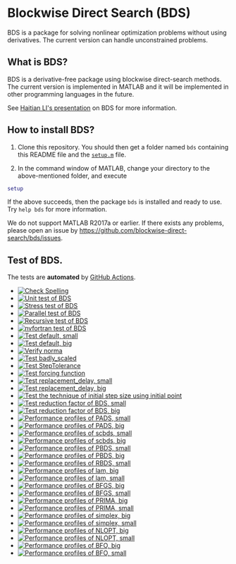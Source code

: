# Blockwise Direct Search (BDS)

BDS is a package for solving nonlinear optimization problems without using derivatives. The current version can handle unconstrained problems. 

## What is BDS?

BDS is a derivative-free package using blockwise direct-search methods. The current version is implemented in MATLAB and it will be implemented in other programming languages in the future.

See [Haitian LI's presentation](https://lht97.github.io/documents/9_th_Graduate_Forum.pdf) on BDS for more information.

## How to install BDS?

1. Clone this repository. You should then get a folder named `bds` containing this README file and the
[`setup.m`](https://github.com/blockwise-direct-search/bds/blob/main/setup.m) file.

2. In the command window of MATLAB, change your directory to the above-mentioned folder, and execute

```matlab
setup
```

If the above succeeds, then the package `bds` is installed and ready to use. Try `help bds` for more information.

We do not support MATLAB R2017a or earlier. If there exists any problems, please open an issue by
https://github.com/blockwise-direct-search/bds/issues.

## Test of BDS.
The tests are **automated** by
[GitHub Actions](https://docs.github.com/en/actions).
- [![Check Spelling](https://github.com/blockwise-direct-search/bds/actions/workflows/spelling.yml/badge.svg)](https://github.com/blockwise-direct-search/bds/actions/workflows/spelling.yml)
- [![Unit test of BDS](https://github.com/blockwise-direct-search/bds/actions/workflows/unit_test.yml/badge.svg)](https://github.com/blockwise-direct-search/bds/actions/workflows/unit_test.yml)
- [![Stress test of BDS](https://github.com/blockwise-direct-search/bds/actions/workflows/stress_test.yml/badge.svg)](https://github.com/blockwise-direct-search/bds/actions/workflows/stress_test.yml)
- [![Parallel test of BDS](https://github.com/blockwise-direct-search/bds/actions/workflows/parallel_test.yml/badge.svg)](https://github.com/blockwise-direct-search/bds/actions/workflows/parallel_test.yml)
- [![Recursive test of BDS](https://github.com/blockwise-direct-search/bds/actions/workflows/recursive_test.yml/badge.svg)](https://github.com/blockwise-direct-search/bds/actions/workflows/recursive_test.yml)
- [![nvfortran test of BDS](https://github.com/blockwise-direct-search/bds/actions/workflows/nvfortran_test.yml/badge.svg)](https://github.com/blockwise-direct-search/bds/actions/workflows/nvfortran_test.yml)
- [![Test default, small](https://github.com/blockwise-direct-search/bds/actions/workflows/test_default_small.yml/badge.svg)](https://github.com/blockwise-direct-search/bds/actions/workflows/test_default_small.yml)
- [![Test default, big](https://github.com/blockwise-direct-search/bds/actions/workflows/test_default_big.yml/badge.svg)](https://github.com/blockwise-direct-search/bds/actions/workflows/test_default_big.yml)
- [![Verify norma](https://github.com/blockwise-direct-search/bds/actions/workflows/verify_norma.yml/badge.svg)](https://github.com/blockwise-direct-search/bds/actions/workflows/verify_norma.yml)
- [![Test badly_scaled](https://github.com/blockwise-direct-search/bds/actions/workflows/test_badly_scaled.yml/badge.svg)](https://github.com/blockwise-direct-search/bds/actions/workflows/test_badly_scaled.yml)
- [![Test StepTolerance](https://github.com/blockwise-direct-search/bds/actions/workflows/test_StepTolerance.yml/badge.svg)](https://github.com/blockwise-direct-search/bds/actions/workflows/test_StepTolerance.yml)
- [![Test forcing function](https://github.com/blockwise-direct-search/bds/actions/workflows/test_forcing_function.yml/badge.svg)](https://github.com/blockwise-direct-search/bds/actions/workflows/test_forcing_function.yml)
- [![Test replacement_delay, small](https://github.com/blockwise-direct-search/bds/actions/workflows/test_replacement_delay_small.yml/badge.svg)](https://github.com/blockwise-direct-search/bds/actions/workflows/test_replacement_delay_small.yml)
- [![Test replacement_delay, big](https://github.com/blockwise-direct-search/bds/actions/workflows/test_replacement_delay_big.yml/badge.svg)](https://github.com/blockwise-direct-search/bds/actions/workflows/test_replacement_delay_big.yml)
- [![Test the technique of initial step size using initial point](https://github.com/blockwise-direct-search/bds/actions/workflows/test_initial_point_technique.yml/badge.svg)](https://github.com/blockwise-direct-search/bds/actions/workflows/test_initial_point_technique.yml)
- [![Test reduction factor of BDS, small](https://github.com/blockwise-direct-search/bds/actions/workflows/profile_small_reduction_factor.yml/badge.svg)](https://github.com/blockwise-direct-search/bds/actions/workflows/profile_small_reduction_factor.yml)
- [![Test reduction factor of BDS, big](https://github.com/blockwise-direct-search/bds/actions/workflows/profile_big_reduction_factor.yml/badge.svg)](https://github.com/blockwise-direct-search/bds/actions/workflows/profile_big_reduction_factor.yml)
- [![Performance profiles of PADS, small](https://github.com/blockwise-direct-search/bds/actions/workflows/profile_pads_small.yml/badge.svg)](https://github.com/blockwise-direct-search/bds/actions/workflows/profile_pads_small.yml)
- [![Performance profiles of PADS, big](https://github.com/blockwise-direct-search/bds/actions/workflows/profile_pads_big.yml/badge.svg)](https://github.com/blockwise-direct-search/bds/actions/workflows/profile_pbds_big.yml)
- [![Performance profiles of scbds, small](https://github.com/blockwise-direct-search/bds/actions/workflows/profile_scbds_small.yml/badge.svg)](https://github.com/blockwise-direct-search/bds/actions/workflows/profile_scbds_small.yml)
- [![Performance profiles of scbds, big](https://github.com/blockwise-direct-search/bds/actions/workflows/profile_scbds_big.yml/badge.svg)](https://github.com/blockwise-direct-search/bds/actions/workflows/profile_scbds_big.yml)
- [![Performance profiles of PBDS, small](https://github.com/blockwise-direct-search/bds/actions/workflows/profile_pbds_small.yml/badge.svg)](https://github.com/blockwise-direct-search/bds/actions/workflows/profile_pbds_small.yml)
- [![Performance profiles of PBDS, big](https://github.com/blockwise-direct-search/bds/actions/workflows/profile_pbds_big.yml/badge.svg)](https://github.com/blockwise-direct-search/bds/actions/workflows/profile_pbds_big.yml)
- [![Performance profiles of RBDS, small](https://github.com/blockwise-direct-search/bds/actions/workflows/profile_rbds_small.yml/badge.svg)](https://github.com/blockwise-direct-search/bds/actions/workflows/profile_rbds_small.yml)
- [![Performance profiles of lam, big](https://github.com/blockwise-direct-search/bds/actions/workflows/profile_lam_big.yml/badge.svg)](https://github.com/blockwise-direct-search/bds/actions/workflows/profile_lam_big.yml)
- [![Performance profiles of lam, small](https://github.com/blockwise-direct-search/bds/actions/workflows/profile_lam_small.yml/badge.svg)](https://github.com/blockwise-direct-search/bds/actions/workflows/profile_lam_small.yml)
- [![Performance profiles of BFGS, big](https://github.com/blockwise-direct-search/bds/actions/workflows/profile_bfgs_big.yml/badge.svg)](https://github.com/blockwise-direct-search/bds/actions/workflows/profile_bfgs_big.yml)
- [![Performance profiles of BFGS, small](https://github.com/blockwise-direct-search/bds/actions/workflows/profile_bfgs_small.yml/badge.svg)](https://github.com/blockwise-direct-search/bds/actions/workflows/profile_bfgs_small.yml)
- [![Performance profiles of PRIMA, big](https://github.com/blockwise-direct-search/bds/actions/workflows/profile_prima_big.yml/badge.svg)](https://github.com/blockwise-direct-search/bds/actions/workflows/profile_prima_big.yml)
- [![Performance profiles of PRIMA, small](https://github.com/blockwise-direct-search/bds/actions/workflows/profile_prima_small.yml/badge.svg)](https://github.com/blockwise-direct-search/bds/actions/workflows/profile_prima_small.yml)
- [![Performance profiles of simplex, big](https://github.com/blockwise-direct-search/bds/actions/workflows/profile_simplex_big.yml/badge.svg)](https://github.com/blockwise-direct-search/bds/actions/workflows/profile_simplex_big.yml)
- [![Performance profiles of simplex, small](https://github.com/blockwise-direct-search/bds/actions/workflows/profile_simplex_small.yml/badge.svg)](https://github.com/blockwise-direct-search/bds/actions/workflows/profile_simplex_small.yml)
- [![Performance profiles of NLOPT, big](https://github.com/blockwise-direct-search/bds/actions/workflows/profile_nlopt_big.yml/badge.svg)](https://github.com/blockwise-direct-search/bds/actions/workflows/profile_nlopt_big.yml)
- [![Performance profiles of NLOPT, small](https://github.com/blockwise-direct-search/bds/actions/workflows/profile_nlopt_small.yml/badge.svg)](https://github.com/blockwise-direct-search/bds/actions/workflows/profile_nlopt_small.yml)
- [![Performance profiles of BFO, big](https://github.com/blockwise-direct-search/bds/actions/workflows/profile_bfo_big.yml/badge.svg)](https://github.com/blockwise-direct-search/bds/actions/workflows/profile_bfo_big.yml)
- [![Performance profiles of BFO, small](https://github.com/blockwise-direct-search/bds/actions/workflows/profile_bfo_small.yml/badge.svg)](https://github.com/blockwise-direct-search/bds/actions/workflows/profile_bfo_small.yml)